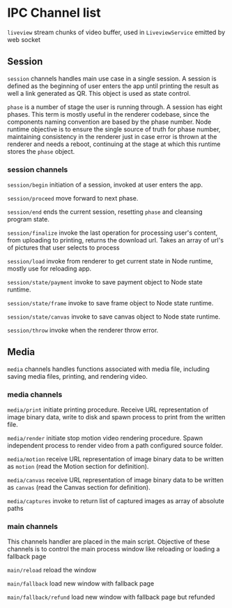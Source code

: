 # IPC Channel list

`liveview` stream chunks of video buffer, used in `LiveviewService` emitted by web socket

## Session

`session` channels handles main use case in a single session. A session is defined as the beginning of user enters the app until printing the result as well a link generated as QR. This object is used as state control.

`phase` is a number of stage the user is running through. A session has eight phases. This term is mostly useful in the renderer codebase, since the components naming convention are based by the phase number. Node runtime objective is to ensure the single source of truth for phase number, maintaining consistency in the renderer just in case error is thrown at the renderer and needs a reboot, continuing at the stage at which this runtime stores the `phase` object.

### session channels

`session/begin` initiation of a session, invoked at user enters the app.

`session/proceed` move forward to next phase.

`session/end` ends the current session, resetting `phase` and cleansing program state.

`session/finalize` invoke the last operation for processing user's content, from uploading to printing, returns the download url. Takes an array of url's of pictures that user selects to process

`session/load` invoke from renderer to get current state in Node runtime, mostly use for reloading app.

`session/state/payment` invoke to save payment object to Node state runtime.

`session/state/frame` invoke to save frame object to Node state runtime.

`session/state/canvas` invoke to save canvas object to Node state runtime.

`session/throw` invoke when the renderer throw error.

## Media

`media` channels handles functions associated with media file, including saving media files, printing, and rendering video.

### media channels

`media/print` initiate printing procedure. Receive URL representation of image binary data, write to disk and spawn process to print from the written file.

`media/render` initiate stop motion video rendering procedure. Spawn independent process to render video from a path configured source folder.

`media/motion` receive URL representation of image binary data to be written as `motion` (read the Motion section for definition).

`media/canvas` receive URL representation of image binary data to be written as `canvas` (read the Canvas section for definition).

`media/captures` invoke to return list of captured images as array of absolute paths

### main channels

This channels handler are placed in the main script. Objective of these channels is to control the main process window like reloading or loading a fallback page

`main/reload` reload the window

`main/fallback` load new window with fallback page

`main/fallback/refund` load new window with fallback page but refunded
